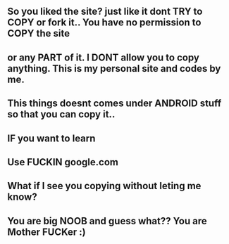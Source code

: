 
## So you liked the site? just like it dont TRY to COPY or fork it.. You have no permission to COPY the site
## or any PART of it. I DONT allow you to copy anything. This is my personal site and codes by me.
## This things doesnt comes under ANDROID stuff so that you can copy it.. 

## IF you want to learn
## Use FUCKIN google.com 

## What if I see you copying without leting me know?
## You are big NOOB and guess what?? You are Mother FUCKer :) 
